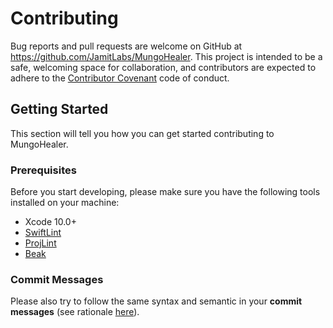 # Contributing

Bug reports and pull requests are welcome on GitHub at https://github.com/JamitLabs/MungoHealer. This project is intended to be a safe, welcoming space for collaboration, and contributors are expected to adhere to the [Contributor Covenant](http://contributor-covenant.org) code of conduct.

## Getting Started

This section will tell you how you can get started contributing to MungoHealer.

### Prerequisites

Before you start developing, please make sure you have the following tools installed on your machine:

- Xcode 10.0+
- [SwiftLint](https://github.com/realm/SwiftLint)
- [ProjLint](https://github.com/JamitLabs/ProjLint)
- [Beak](https://github.com/yonaskolb/Beak)

### Commit Messages

Please also try to follow the same syntax and semantic in your **commit messages** (see rationale [here](http://chris.beams.io/posts/git-commit/)).
